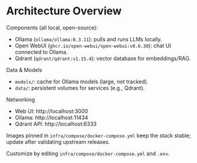 # Architecture Overview

Components (all local, open-source):
- Ollama (`ollama/ollama:0.3.11`): pulls and runs LLMs locally.
- Open WebUI (`ghcr.io/open-webui/open-webui:v0.6.30`): chat UI connected to Ollama.
- Qdrant (`qdrant/qdrant:v1.15.4`): vector database for embeddings/RAG.

Data & Models
- `models/`: cache for Ollama models (large, not tracked).
- `data/`: persistent volumes for services (e.g., Qdrant).

Networking
- Web UI: http://localhost:3000
- Ollama: http://localhost:11434
- Qdrant API: http://localhost:6333

Images pinned in `infra/compose/docker-compose.yml` keep the stack stable; update after validating upstream releases.

Customize by editing `infra/compose/docker-compose.yml` and `.env`.
